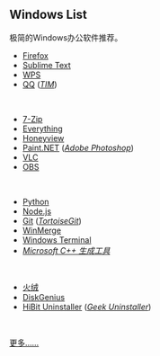 ## Windows List

极简的Windows办公软件推荐。

* [Firefox](https://www.mozilla.org/en-US/firefox/all/#product-desktop-release)
* [Sublime Text](https://www.sublimetext.com)
* [WPS](https://www.wps.cn)
* [QQ](https://im.qq.com) ([_TIM_](https://tim.qq.com))
<br>

* [7-Zip](https://www.7-zip.org)
* [Everything](https://www.voidtools.com/zh-cn/)
* [Honeyview](https://www.bandisoft.com/honeyview)
* [Paint.NET](https://www.getpaint.net) ([_Adobe Photoshop_](https://www.adobe.com))
* [VLC](https://www.videolan.org)
* [OBS](https://obsproject.com)
<br>

* [Python](https://www.python.org)
* [Node.js](https://nodejs.org/zh-cn/)
* [Git](https://git-scm.com) ([_TortoiseGit_](https://tortoisegit.org))
* [WinMerge](https://winmerge.org)
* [Windows Terminal](https://github.com/microsoft/terminal)
* [_Microsoft C++ 生成工具_](https://visualstudio.microsoft.com/zh-hans/visual-cpp-build-tools/)
<br>

* [火绒](https://www.huorong.cn)
* [DiskGenius](https://www.diskgenius.cn)
* [HiBit Uninstaller](https://www.hibitsoft.ir/Uninstaller.html) ([_Geek Uninstaller_](https://geekuninstaller.com))
<br>


[更多……](https://github.com/Awesome-Windows/Awesome)


